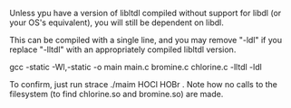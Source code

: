 Unless ypu have a version of libltdl compiled without support for libdl (or your OS's equivalent), 
you will still be dependent on libdl. 

This can be compiled with a single line, and you may remove "-ldl" if you replace "-lltdl" 
with an appropriately compiled libltdl version.

gcc -static -Wl,-static -o main main.c bromine.c chlorine.c -lltdl -ldl

To confirm, just run strace ./maim HOCl HOBr . Note how no calls to the filesystem (to find chlorine.so
and bromine.so) are made.
